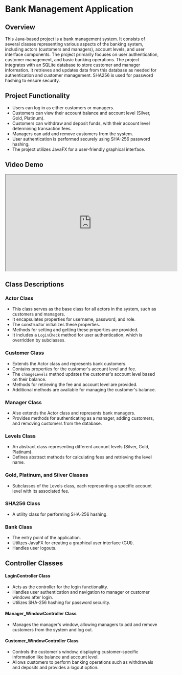 # Bank Management Application 
## Overview
This Java-based project is a bank management system. It consists of several classes representing various aspects of the banking system, including actors (customers and managers), account levels, and user interface components. The project primarily focuses on user authentication, customer management, and basic banking operations. The project integrates with an SQLite database to store customer and manager information. It retrieves and updates data from this database as needed for authentication and customer management. SHA256 is used for password hashing to ensure security. 

## Project Functionality

- Users can log in as either customers or managers.
- Customers can view their account balance and account level (Silver, Gold, Platinum).
- Customers can withdraw and deposit funds, with their account level determining transaction fees.
- Managers can add and remove customers from the system.
- User authentication is performed securely using SHA-256 password hashing.
- The project utilizes JavaFX for a user-friendly graphical interface.

## Video Demo
<iframe width="560" height="315" src="https://www.youtube.com/watch?v=vbQ2bYHxxEA" frameborder="1" allowfullscreen></iframe>

## Class Descriptions

### Actor Class
- This class serves as the base class for all actors in the system, such as customers and managers.
- It encapsulates properties for username, password, and role.
- The constructor initializes these properties.
- Methods for setting and getting these properties are provided.
- It includes a `LoginCheck` method for user authentication, which is overridden by subclasses.

### Customer Class
- Extends the Actor class and represents bank customers.
- Contains properties for the customer's account level and fee.
- The `changeLevels` method updates the customer's account level based on their balance.
- Methods for retrieving the fee and account level are provided.
- Additional methods are available for managing the customer's balance.

### Manager Class
- Also extends the Actor class and represents bank managers.
- Provides methods for authenticating as a manager, adding customers, and removing customers from the database.

### Levels Class
- An abstract class representing different account levels (Silver, Gold, Platinum).
- Defines abstract methods for calculating fees and retrieving the level name.

### Gold, Platinum, and Silver Classes
- Subclasses of the Levels class, each representing a specific account level with its associated fee.

### SHA256 Class
- A utility class for performing SHA-256 hashing.

### Bank Class
- The entry point of the application.
- Utilizes JavaFX for creating a graphical user interface (GUI).
- Handles user logouts.

## Controller Classes

#### LoginController Class
- Acts as the controller for the login functionality.
- Handles user authentication and navigation to manager or customer windows after login.
- Utilizes SHA-256 hashing for password security.

#### Manager_WindowController Class
- Manages the manager's window, allowing managers to add and remove customers from the system and log out.

#### Customer_WindowController Class
- Controls the customer's window, displaying customer-specific information like balance and account level.
- Allows customers to perform banking operations such as withdrawals and deposits and provides a logout option.

